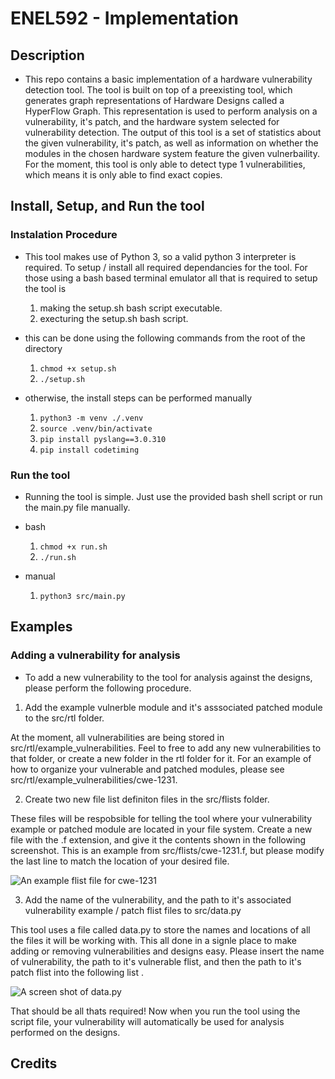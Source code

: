 # ENEL592 - Implementation

## Description
- This repo contains a basic implementation of a hardware vulnerability detection tool. The tool is built on top of a preexisting tool, which generates graph representations of Hardware Designs called a HyperFlow Graph. This representation is used to perform analysis on a vulnerability, it's patch, and the hardware system selected for vulnerability detection. The output of this tool is a set of statistics about the given vulnerability, it's patch, as well as information on whether the modules in the chosen hardware system feature the given vulnerbaility. For the moment, this tool is only able to detect type 1 vulnerabilities, which means it is only able to find exact copies.

## Install, Setup, and Run the tool

### Instalation Procedure
- This tool makes use of Python 3, so a valid python 3 interpreter is required. To setup / install all required dependancies for the tool. For those using a bash based terminal emulator all that is required to setup the tool is

    1. making the setup.sh bash script executable.
    2. execturing the setup.sh bash script.

- this can be done using the following commands from the root of the directory

    1. ```chmod +x setup.sh```
    2. ```./setup.sh```

- otherwise, the install steps can be performed manually
    
    1. ```python3 -m venv ./.venv```
    2. ```source .venv/bin/activate```
    3. ```pip install pyslang==3.0.310```
    4. ```pip install codetiming```

### Run the tool
- Running the tool is simple. Just use the provided bash shell script or run the main.py file manually.

- bash
    1. ```chmod +x run.sh```
    2. ```./run.sh```

- manual
    1. ```python3 src/main.py```


## Examples

### Adding a vulnerability for analysis
- To add a new vulnerability to the tool for analysis against the designs, please perform the following procedure.

1. Add the example vulnerble module and it's asssociated patched module to the src/rtl folder.

At the moment, all vulnerabilities are being stored in src/rtl/example_vulnerabilities. Feel to free to add any new vulnerabilities to that folder, or create a new folder in the rtl folder for it. For an example of how to organize your vulnerable and patched modules, please see src/rtl/example_vulnerabilities/cwe-1231.

2. Create two new file list definiton files in the src/flists folder.

These files will be respobsible for telling the tool where your vulnerability example or patched module are located in your file system. Create a new file with the .f extension, and give it the contents shown in the following screenshot. This is an example from src/flists/cwe-1231.f, but please modify the last line to match the location of your desired file. 

![An example flist file for cwe-1231](src/screenshot/flist_example.png)

3. Add the name of the vulnerability, and the path to it's associated vulnerability example / patch flist files to src/data.py

This tool uses a file called data.py to store the names and locations of all the files it will be working with. This all done in a signle place to make adding or removing vulnerabilities and designs easy. Please insert the name of vulnerability, the path to it's vulnerable flist, and then the path to it's patch flist into the following list .

![A screen shot of data.py](src/screenshot/vuln_data.png)

That should be all thats required! Now when you run the tool using the script file, your vulnerability will automatically be used for analysis performed on the designs.

## Credits
